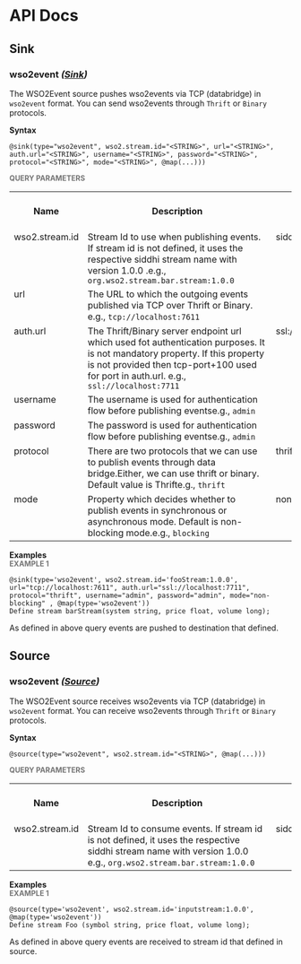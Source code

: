 # API Docs

## Sink

### wso2event *(<a target="_blank" href="https://wso2.github.io/siddhi/documentation/siddhi-4.0/#sinks">Sink</a>)*

<p style="word-wrap: break-word">The WSO2Event source pushes wso2events via TCP (databridge) in <code>wso2event</code> format. You can send wso2events through <code>Thrift</code> or <code>Binary</code> protocols.</p>

<span id="syntax" class="md-typeset" style="display: block; font-weight: bold;">Syntax</span>
```
@sink(type="wso2event", wso2.stream.id="<STRING>", url="<STRING>", auth.url="<STRING>", username="<STRING>", password="<STRING>", protocol="<STRING>", mode="<STRING>", @map(...)))
```

<span id="query-parameters" class="md-typeset" style="display: block; color: rgba(0, 0, 0, 0.54); font-size: 12.8px; font-weight: bold;">QUERY PARAMETERS</span>
<table>
    <tr>
        <th>Name</th>
        <th style="min-width: 20em">Description</th>
        <th>Default Value</th>
        <th>Possible Data Types</th>
        <th>Optional</th>
        <th>Dynamic</th>
    </tr>
    <tr>
        <td style="vertical-align: top">wso2.stream.id</td>
        <td style="vertical-align: top; word-wrap: break-word">Stream Id to use when publishing events. If stream id is not defined, it uses the respective siddhi stream name with version 1.0.0 .e.g., <code>org.wso2.stream.bar.stream:1.0.0</code></td>
        <td style="vertical-align: top">siddhi.stream.name:1.0.0</td>
        <td style="vertical-align: top">STRING</td>
        <td style="vertical-align: top">Yes</td>
        <td style="vertical-align: top">No</td>
    </tr>
    <tr>
        <td style="vertical-align: top">url</td>
        <td style="vertical-align: top; word-wrap: break-word">The URL to which the outgoing events published via TCP over Thrift or Binary. e.g., <code>tcp://localhost:7611</code></td>
        <td style="vertical-align: top"></td>
        <td style="vertical-align: top">STRING</td>
        <td style="vertical-align: top">No</td>
        <td style="vertical-align: top">No</td>
    </tr>
    <tr>
        <td style="vertical-align: top">auth.url</td>
        <td style="vertical-align: top; word-wrap: break-word">The Thrift/Binary server endpoint url which used fot authentication purposes. It is not mandatory property. If this property is not provided then tcp-port+100 used for port in auth.url. e.g., <code>ssl://localhost:7711</code></td>
        <td style="vertical-align: top">ssl://localhost:<tcp-port> + 100</td>
        <td style="vertical-align: top">STRING</td>
        <td style="vertical-align: top">Yes</td>
        <td style="vertical-align: top">No</td>
    </tr>
    <tr>
        <td style="vertical-align: top">username</td>
        <td style="vertical-align: top; word-wrap: break-word">The username is used for authentication flow before publishing eventse.g., <code>admin</code></td>
        <td style="vertical-align: top"></td>
        <td style="vertical-align: top">STRING</td>
        <td style="vertical-align: top">No</td>
        <td style="vertical-align: top">No</td>
    </tr>
    <tr>
        <td style="vertical-align: top">password</td>
        <td style="vertical-align: top; word-wrap: break-word">The password is used for authentication flow before publishing eventse.g., <code>admin</code></td>
        <td style="vertical-align: top"></td>
        <td style="vertical-align: top">STRING</td>
        <td style="vertical-align: top">No</td>
        <td style="vertical-align: top">No</td>
    </tr>
    <tr>
        <td style="vertical-align: top">protocol</td>
        <td style="vertical-align: top; word-wrap: break-word">There are two protocols that we can use to publish events through data bridge.Either, we can use thrift or binary. Default value is Thrifte.g., <code>thrift</code></td>
        <td style="vertical-align: top">thrift</td>
        <td style="vertical-align: top">STRING</td>
        <td style="vertical-align: top">Yes</td>
        <td style="vertical-align: top">No</td>
    </tr>
    <tr>
        <td style="vertical-align: top">mode</td>
        <td style="vertical-align: top; word-wrap: break-word">Property which decides whether to publish events in synchronous or asynchronous mode. Default is non-blocking mode.e.g., <code>blocking</code></td>
        <td style="vertical-align: top">non-blocking</td>
        <td style="vertical-align: top">STRING</td>
        <td style="vertical-align: top">Yes</td>
        <td style="vertical-align: top">No</td>
    </tr>
</table>

<span id="examples" class="md-typeset" style="display: block; font-weight: bold;">Examples</span>
<span id="example-1" class="md-typeset" style="display: block; color: rgba(0, 0, 0, 0.54); font-size: 12.8px; font-weight: bold;">EXAMPLE 1</span>
```
@sink(type='wso2event', wso2.stream.id='fooStream:1.0.0', url="tcp://localhost:7611", auth.url="ssl://localhost:7711", protocol="thrift", username="admin", password="admin", mode="non-blocking" , @map(type='wso2event'))
Define stream barStream(system string, price float, volume long);
```
<p style="word-wrap: break-word">As defined in above query events are pushed to destination that defined.</p>

## Source

### wso2event *(<a target="_blank" href="https://wso2.github.io/siddhi/documentation/siddhi-4.0/#sources">Source</a>)*

<p style="word-wrap: break-word">The WSO2Event source receives wso2events via TCP (databridge) in <code>wso2event</code> format. You can receive wso2events through <code>Thrift</code> or <code>Binary</code> protocols.</p>

<span id="syntax" class="md-typeset" style="display: block; font-weight: bold;">Syntax</span>
```
@source(type="wso2event", wso2.stream.id="<STRING>", @map(...)))
```

<span id="query-parameters" class="md-typeset" style="display: block; color: rgba(0, 0, 0, 0.54); font-size: 12.8px; font-weight: bold;">QUERY PARAMETERS</span>
<table>
    <tr>
        <th>Name</th>
        <th style="min-width: 20em">Description</th>
        <th>Default Value</th>
        <th>Possible Data Types</th>
        <th>Optional</th>
        <th>Dynamic</th>
    </tr>
    <tr>
        <td style="vertical-align: top">wso2.stream.id</td>
        <td style="vertical-align: top; word-wrap: break-word">Stream Id to consume events. If stream id is not defined, it uses the respective siddhi stream name with version 1.0.0  e.g., <code>org.wso2.stream.bar.stream:1.0.0</code></td>
        <td style="vertical-align: top">siddhi.stream.name:1.0.0</td>
        <td style="vertical-align: top">STRING</td>
        <td style="vertical-align: top">No</td>
        <td style="vertical-align: top">No</td>
    </tr>
</table>

<span id="examples" class="md-typeset" style="display: block; font-weight: bold;">Examples</span>
<span id="example-1" class="md-typeset" style="display: block; color: rgba(0, 0, 0, 0.54); font-size: 12.8px; font-weight: bold;">EXAMPLE 1</span>
```
@source(type='wso2event', wso2.stream.id='inputstream:1.0.0', @map(type='wso2event'))
Define stream Foo (symbol string, price float, volume long);
```
<p style="word-wrap: break-word">As defined in above query events are received to stream id that defined in source.</p>

